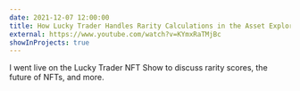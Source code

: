 ```yaml
---
date: 2021-12-07 12:00:00
title: How Lucky Trader Handles Rarity Calculations in the Asset Explorer
external: https://www.youtube.com/watch?v=KYmxRaTMjBc
showInProjects: true
---
```


I went live on the Lucky Trader NFT Show to discuss rarity scores, the future of NFTs, and more.
